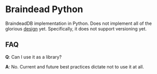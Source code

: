 # Braindead Python

BraindeadDB implementation in Python. Does not implement all of the glorious [design](https://github.com/BraindeadDB/design) yet.
Specifically, it does not support versioning yet.

## FAQ

**Q**: Can I use it as a library?

**A**: No. Current and future best practices dictate not to use it at all.
